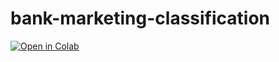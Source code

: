 # bank-marketing-classification

[![Open in Colab](https://colab.research.google.com/assets/colab-badge.svg)](https://colab.research.google.com/github/addicted-ai/bank-marketing-classification/blob/main/Bank_Marketing.ipynb)
